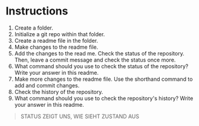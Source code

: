 # Instructions

  1.  Create a folder.
  2.  Initialize a git repo within that folder.
  3.  Create a readme file in the folder.
  4.  Make changes to the readme file.
  5.  Add the changes to the read me. Check the status of the repository. Then, leave a commit message and check the status once more.
  6.  What command should you use to check the status of the repository? Write your answer in this readme.
  7.  Make more changes to the readme file. Use the shorthand command to add and commit changes.
  8.  Check the history of the repository.
  9.  What command should you use to check the repository's history? Write your answer in this readme.

> STATUS ZEIGT UNS, WIE SIEHT ZUSTAND AUS

